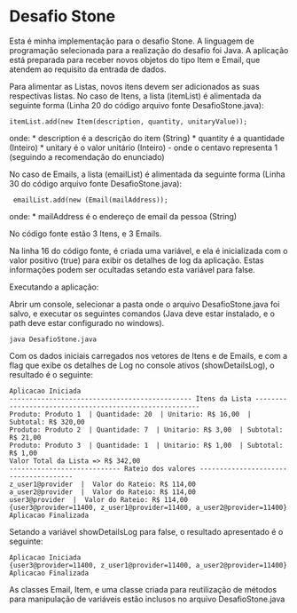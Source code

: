 # Desafio Stone

Esta é minha implementação para o desafio Stone.
A linguagem de programação selecionada para a realização do desafio foi Java.
A aplicação está preparada para receber novos objetos do tipo Item e Email, que atendem ao requisito da entrada de dados.

Para alimentar as Listas, novos itens devem ser adicionados as suas respectivas listas.
No caso de Itens, a lista (itemList) é alimentada da seguinte forma (Linha 20 do código arquivo fonte DesafioStone.java):
```
itemList.add(new Item(description, quantity, unitaryValue));
```
onde:
    * description é a descrição do item (String)
    * quantity é a quantidade (Inteiro)
    * unitary é o valor unitário (Inteiro) - onde o centavo representa 1 (seguindo a recomendação do enunciado)

No caso de Emails, a lista (emailList) é alimentada da seguinte forma (Linha 30 do código arquivo fonte DesafioStone.java):
```
 emailList.add(new (Email(mailAddress));
```
onde:
    * mailAddress é o endereço de email da pessoa (String)

No código fonte estão 3 Itens, e 3 Emails.


Na linha 16 do código fonte, é criada uma variável, e ela é inicializada com o valor positivo (true) para exibir os detalhes de log da aplicação. 
Estas informações podem ser ocultadas setando esta variável para false.


Executando a aplicação:

Abrir um console, selecionar a pasta onde o arquivo  DesafioStone.java foi salvo, e executar os seguintes comandos (Java deve estar instalado, e o path deve estar configurado no windows).

```
java DesafioStone.java
```

Com os dados iniciais carregados nos vetores de Itens e de Emails, e com a flag que exibe os detalhes de Log no console ativos (showDetailsLog), o resultado é o seguinte:

```
Aplicacao Iniciada
---------------------------------------------- Itens da Lista --------------------------------------------------------
Produto: Produto 1  | Quantidade: 20  | Unitario: R$ 16,00  | Subtotal: R$ 320,00
Produto: Produto 2  | Quantidade: 7  | Unitario: R$ 3,00  | Subtotal: R$ 21,00
Produto: Produto 3  | Quantidade: 1  | Unitario: R$ 1,00  | Subtotal: R$ 1,00
Valor Total da Lista => R$ 342,00
---------------------------- Rateio dos valores --------------------------------------
z_user1@provider  |  Valor do Rateio: R$ 114,00
a_user2@provider  |  Valor do Rateio: R$ 114,00
user3@provider  |  Valor do Rateio: R$ 114,00
{user3@provider=11400, z_user1@provider=11400, a_user2@provider=11400}
Aplicacao Finalizada
```
Setando a variável showDetailsLog para false, o resultado apresentado é o seguinte:
```
Aplicacao Iniciada
{user3@provider=11400, z_user1@provider=11400, a_user2@provider=11400}
Aplicacao Finalizada
```

As classes Email, Item, e uma classe criada para reutilização de métodos para manipulação de variáveis estão inclusos no arquivo DesafioStone.java